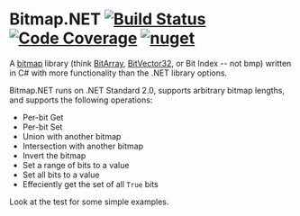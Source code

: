 # Bitmap.NET [![Build Status](https://travis-ci.org/mrazza/BitmapNet.svg?branch=master)](https://travis-ci.org/mrazza/BitmapNet) [![Code Coverage](https://img.shields.io/codecov/c/github/mrazza/BitmapNet.svg)](https://codecov.io/gh/mrazza/BitmapNet/) [![nuget](https://img.shields.io/nuget/v/Bitmap.Net.svg)](https://www.nuget.org/packages/Bitmap.Net/)


A [bitmap](https://en.wikipedia.org/wiki/Bit_array) library (think [BitArray](https://docs.microsoft.com/en-us/dotnet/api/system.collections.bitarray), [BitVector32](https://docs.microsoft.com/en-us/dotnet/api/system.collections.specialized.bitvector32), or Bit Index -- not bmp) written in C# with more functionality than the .NET library options.

Bitmap.NET runs on .NET Standard 2.0, supports arbitrary bitmap lengths, and supports the following operations:
* Per-bit Get
* Per-bit Set
* Union with another bitmap
* Intersection with another bitmap
* Invert the bitmap
* Set a range of bits to a value
* Set all bits to a value
* Effeciently get the set of all `True` bits

Look at the test for some simple examples.
